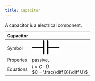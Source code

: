 ```yaml
---
title: Capacitor
---
```


A capacitor is a electrical component.

| Capacitor  |   |
| -------------| -------- |
| Symbol | <img src="res/img/content-images/capacitor_symbol.svg"> |
| Properies | passive, |
| Equations | $I = C ⋅ \dot U$ <br> $C = \frac{\diff Q}{\diff U}$ |
